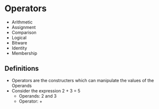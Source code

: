 # Operators

- Arithmetic
- Assignment
- Comparison
- Logical
- Bitware
- Identity
- Membership

## Definitions

- Operators are the constructers which can manipulate the values of the Operands
- Consider the expression 2 + 3 = 5
  - Operands: 2 and 3
  - Operator: +
